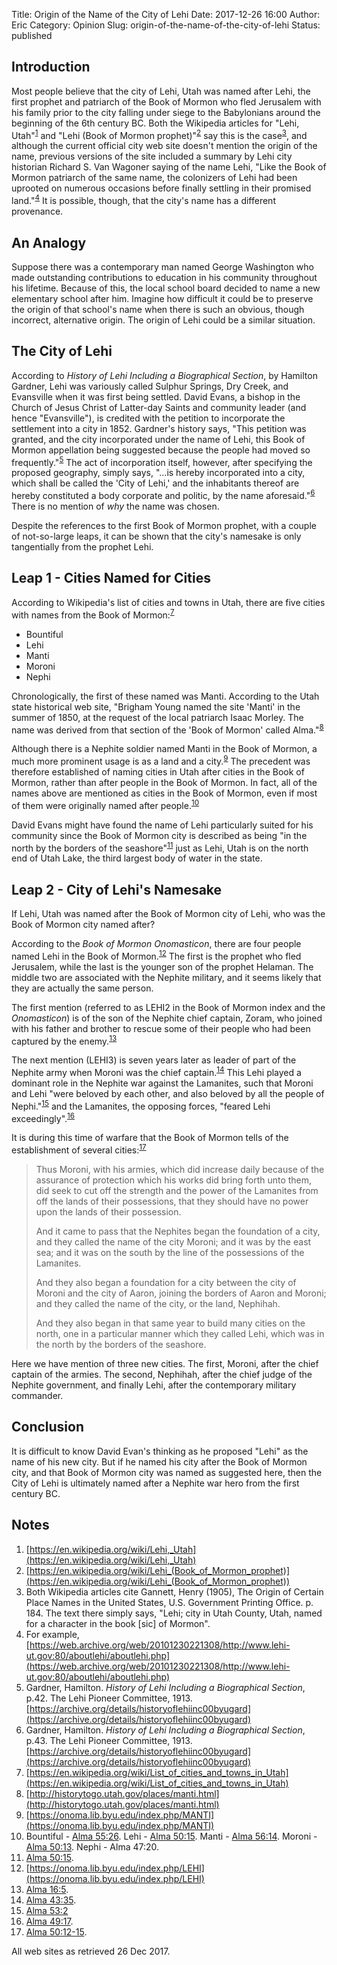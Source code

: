 Title: Origin of the Name of the City of Lehi
Date: 2017-12-26 16:00
Author: Eric
Category: Opinion
Slug: origin-of-the-name-of-the-city-of-lehi
Status: published

Introduction
------------

Most people believe that the city of Lehi, Utah was named after Lehi, the first
prophet and patriarch of the Book of Mormon who fled Jerusalem with his family
prior to the city falling under siege to the Babylonians around the beginning
of the 6th century BC. Both the Wikipedia articles for "Lehi,
Utah"<sup>[1](#note1)</sup> and "Lehi (Book of Mormon
prophet)"<sup>[2](#note2)</sup> say this is the case<sup>[3](#note3)</sup>, and
although the current official city web site doesn't mention the origin of the
name, previous versions of the site included a summary by Lehi city historian
Richard S. Van Wagoner saying of the name Lehi, "Like the Book of Mormon
patriarch of the same name, the colonizers of Lehi had been uprooted on
numerous occasions before finally settling in their promised
land."<sup>[4](#note4)</sup> It is possible, though, that the city's name has a
different provenance.

An Analogy
----------

Suppose there was a contemporary man named George Washington who made
outstanding contributions to education in his community throughout his
lifetime. Because of this, the local school board decided to name a new
elementary school after him. Imagine how difficult it could be to preserve the
origin of that school's name when there is such an obvious, though incorrect,
alternative origin. The origin of Lehi could be a similar situation.

The City of Lehi
----------------

According to *History of Lehi Including a Biographical Section*, by Hamilton
Gardner, Lehi was variously called Sulphur Springs, Dry Creek, and Evansville
when it was first being settled. David Evans, a bishop in the Church of Jesus
Christ of Latter-day Saints and community
leader (and hence "Evansville"), is credited with the petition to incorporate
the settlement into a city in 1852. Gardner's history says, "This petition was
granted, and the city incorporated under the name of Lehi, this Book of Mormon
appellation being suggested because the people had moved so
frequently."<sup>[5](#note5)</sup> The act of incorporation itself, however,
after specifying the proposed geography, simply says, "…is hereby incorporated
into a city, which shall be called the 'City of Lehi,' and the inhabitants
thereof are hereby constituted a body corporate and politic, by the name
aforesaid."<sup>[6](#note6)</sup> There is no mention of *why* the name was
chosen. 

Despite the references to the first Book of Mormon prophet, with a couple of
not-so-large leaps, it can be shown that the city's namesake is only
tangentially from the prophet Lehi.

Leap 1 - Cities Named for Cities
--------------------------------

According to Wikipedia's list of cities and towns in Utah, there are five
cities with names from the Book of Mormon:<sup>[7](#note7)</sup>

* Bountiful
* Lehi
* Manti
* Moroni
* Nephi

Chronologically, the first of these named was Manti. According to the Utah
state historical web site, "Brigham Young named the site 'Manti' in the summer
of 1850, at the request of the local patriarch Isaac Morley. The name was
derived from that section of the 'Book of Mormon' called
Alma."<sup>[8](#note8)</sup> 

Although there is a Nephite soldier named Manti in the Book of Mormon, a much
more prominent usage is as a land and a city.<sup>[9](#note9)</sup> The
precedent was therefore established of naming cities in Utah after cities in
the Book of Mormon, rather than after people in the Book of Mormon. In fact,
all of the names above are mentioned as cities in the Book of Mormon, even if
most of them were originally named after people.<sup>[10](#note10)</sup>

David Evans might have found the name of Lehi particularly suited for his
community since the Book of Mormon city is described as being "in the north by
the borders of the seashore"<sup>[11](#note11)</sup> just as Lehi, Utah is on
the north end of Utah Lake, the third largest body of water in the state.

Leap 2 - City of Lehi's Namesake
--------------------------------

If Lehi, Utah was named after the Book of Mormon city of Lehi, who was the Book
of Mormon city named after?

According to the *Book of Mormon Onomasticon*, there are four people named Lehi
in the Book of Mormon.<sup>[12](#note12)</sup> The first is the prophet who fled
Jerusalem, while the last is the younger son of the prophet Helaman. The middle
two are associated with the Nephite military, and it seems likely that they are
actually the same person.

The first mention (referred to as LEHI2 in the Book of Mormon index and the
*Onomasticon*) is of the son of the Nephite chief captain, Zoram, who joined
with his father and brother to rescue some of their people who had been
captured by the enemy.<sup>[13](#note13)</sup>

The next mention (LEHI3) is seven years later as leader of part of the Nephite
army when Moroni was the chief captain.<sup>[14](#note14)</sup> This Lehi
played a dominant role in the Nephite war against the Lamanites, such that
Moroni and Lehi "were beloved by each other, and also beloved by all the people
of Nephi."<sup>[15](#note15)</sup> and the Lamanites, the opposing forces,
"feared Lehi exceedingly".<sup>[16](#note16)</sup>

It is during this time of warfare that the Book of Mormon tells of the
establishment of several cities:<sup>[17](#note17)</sup>

> Thus Moroni, with his armies, which did increase daily because of the
> assurance of protection which his works did bring forth unto them, did seek
> to cut off the strength and the power of the Lamanites from off the lands of
> their possessions, that they should have no power upon the lands of their
> possession.
>
> And it came to pass that the Nephites began the foundation of a city, and
> they called the name of the city Moroni; and it was by the east sea; and it
> was on the south by the line of the possessions of the Lamanites.
>
> And they also began a foundation for a city between the city of Moroni and
> the city of Aaron, joining the borders of Aaron and Moroni; and they called
> the name of the city, or the land, Nephihah.
>
> And they also began in that same year to build many cities on the north, one
> in a particular manner which they called Lehi, which was in the north by the
> borders of the seashore.

Here we have mention of three new cities. The first, Moroni, after the chief
captain of the armies. The second, Nephihah, after the chief judge of the
Nephite government, and finally Lehi, after the contemporary military
commander.

Conclusion
----------

It is difficult to know David Evan's thinking as he proposed "Lehi" as the name
of his new city. But if he named his city after the Book of Mormon city, and
that Book of Mormon city was named as suggested here, then the City of Lehi is
ultimately named after a Nephite war hero from the first century BC.

Notes
-----

1. <a name="note1">[https://en.wikipedia.org/wiki/Lehi,_Utah](https://en.wikipedia.org/wiki/Lehi,_Utah)
2. <a name="note2"> [https://en.wikipedia.org/wiki/Lehi_(Book_of_Mormon_prophet)](https://en.wikipedia.org/wiki/Lehi_(Book_of_Mormon_prophet))
3. <a name="note3">Both Wikipedia articles cite Gannett, Henry (1905), The
   Origin of Certain Place Names in the United States, U.S. Government Printing
   Office. p. 184. The text there simply says, "Lehi; city in Utah County,
   Utah, named for a character in the book \[sic\] of Mormon".
4. <a name="note4">For example,
   [https://web.archive.org/web/20101230221308/http://www.lehi-ut.gov:80/aboutlehi/aboutlehi.php](https://web.archive.org/web/20101230221308/http://www.lehi-ut.gov:80/aboutlehi/aboutlehi.php)
5. <a name="note5">Gardner, Hamilton. *History of Lehi Including a Biographical
   Section*, p.42. The Lehi Pioneer Committee, 1913.
   [https://archive.org/details/historyoflehiinc00byugard](https://archive.org/details/historyoflehiinc00byugard)
6. <a name="note6">Gardner, Hamilton. *History of Lehi Including a Biographical
   Section*, p.43. The Lehi Pioneer Committee, 1913.
   [https://archive.org/details/historyoflehiinc00byugard](https://archive.org/details/historyoflehiinc00byugard)
7. <a
   name="note7"> [https://en.wikipedia.org/wiki/List_of_cities_and_towns_in_Utah](https://en.wikipedia.org/wiki/List_of_cities_and_towns_in_Utah)
8. <a name="note8"> [http://historytogo.utah.gov/places/manti.html](http://historytogo.utah.gov/places/manti.html)
9. <a name="note9"> [https://onoma.lib.byu.edu/index.php/MANTI](https://onoma.lib.byu.edu/index.php/MANTI)
10. <a name="note10">Bountiful -
    [Alma 55:26](https://www.lds.org/scriptures/bofm/alma/55.26?lang=eng#p25).
    Lehi -
    [Alma 50:15](https://www.lds.org/scriptures/bofm/alma/50.15?lang=eng#p25).
    Manti -
    [Alma 56:14](https://www.lds.org/scriptures/bofm/alma/56.14?lang=eng#p25).
    Moroni -
    [Alma 50:13](https://www.lds.org/scriptures/bofm/alma/50.13?lang=eng#p25).
    Nephi - Alma 47:20.
11. <a
    name="note11">[Alma 50:15](https://www.lds.org/scriptures/bofm/alma/50.15?lang=eng#p25).
12. <a name="note12"> [https://onoma.lib.byu.edu/index.php/LEHI](https://onoma.lib.byu.edu/index.php/LEHI)
13. <a
    name="note13">[Alma 16:5](https://www.lds.org/scriptures/bofm/alma/16:5?lang=eng#p25).
14. <a
    name="note14">[Alma 43:35](https://www.lds.org/scriptures/bofm/alma/43.35?lang=eng#p25).
15. <a
    name="note15">[Alma 53:2](https://www.lds.org/scriptures/bofm/alma/53.2?lang=eng#p25)
16. <a
    name="note15">[Alma 49:17](https://www.lds.org/scriptures/bofm/alma/49.17?lang=eng#p25).
17. <a
    name="note16">[Alma 50:12-15](https://www.lds.org/scriptures/bofm/alma/50.12-15?lang=eng#p11).


All web sites as retrieved 26 Dec 2017.
